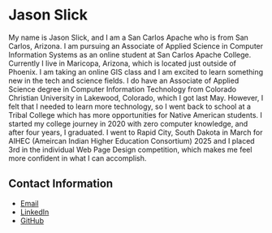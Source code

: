 # Jason Slick
My name is Jason Slick, and I am a San Carlos Apache who is from San Carlos, Arizona. I am pursuing an Associate of Applied Science in Computer Information Systems as an online student at San Carlos Apache College. Currently I live in Maricopa, Arizona, which is located just outside of Phoenix. I am taking an online GIS class and I am excited to learn something new in the tech and science fields. I do have an Associate of Applied Science degree in Computer Information Technology from Colorado Christian University in Lakewood, Colorado, which I got last May. However, I felt that I needed to learn more technology, so I went back to school at a Tribal College which has more opportunities for Native American students. I started my college journey in 2020 with zero computer knowledge, and after four years, I graduated. I went to Rapid City, South Dakota in March for AIHEC (Ameircan Indian Higher Education Consortium) 2025 and I placed 3rd in the individual Web Page Design competition, which makes me feel more confident in what I can accomplish.

## Contact Information
+ [Email](http://www.gmail.com.jason.slick@tocc.edu)
+ [LinkedIn](http://www.linkedin.com/in/jason-slick-2449441a3)
+ [GitHub](https://github.com/jslick1291/jslick1291.github.io)
